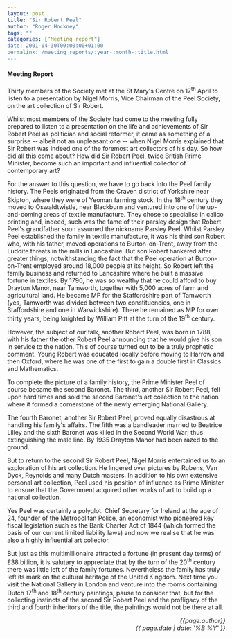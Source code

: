 ```yaml
---
layout: post
title: "Sir Robert Peel"
author: "Roger Hockney"
tags: ""
categories: [“Meeting report"]
date: 2001-04-30T00:00:00+01:00
permalink: /meeting_reports/:year-:month-:title.html
---
```

#### Meeting Report ####

Thirty members of the Society met at the St Mary's Centre on 17<sup>th</sup> April to listen to a presentation by Nigel Morris, Vice Chairman of the Peel Society, on the art collection of Sir Robert. 

Whilst most members of the Society had come to the meeting fully prepared to listen to a presentation on the life and achievements of Sir Robert Peel as politician and social reformer, it came as something of a surprise -- albeit not an unpleasant one -- when Nigel Morris explained that Sir Robert was indeed one of the foremost art collectors of his day. So how did all this come about? How did Sir Robert Peel, twice British Prime Minister, become such an important and influential collector of contemporary art? 

For the answer to this question, we have to go back into the Peel family history. The Peels originated from the Craven district of Yorkshire near Skipton, where they were of Yeoman farming stock. In the 18<sup>th</sup> century they moved to Oswaldtwistle, near Blackburn and ventured into one of the up-and-coming areas of textile manufacture. They chose to specialise in calico printing and, indeed, such was the fame of their parsley design that Robert Peel's grandfather soon assumed the nickname Parsley Peel. Whilst Parsley Peel established the family in textile manufacture, it was his third son Robert who, with his father, moved operations to Burton-on-Trent, away from the Luddite threats in the mills in Lancashire. But son Robert hankered after greater things, notwithstanding the fact that the Peel operation at Burton-on-Trent employed around 18,000 people at its height. So Robert left the family business and returned to Lancashire where he built a massive fortune in textiles. By 1790, he was so wealthy that he could afford to buy Drayton Manor, near Tamworth, together with 5,000 acres of farm and agricultural land. He became MP for the Staffordshire part of Tamworth (yes, Tamworth was divided between two constituencies, one in Staffordshire and one in Warwickshire). There he remained as MP for over thirty years, being knighted by William Pitt at the turn of the 19<sup>th</sup> century. 

However, the subject of our talk, another Robert Peel, was born in 1788, with his father the other Robert Peel announcing that he would give his son in service to the nation. This of course turned out to be a truly prophetic comment. Young Robert was educated locally before moving to Harrow and then Oxford, where he was one of the first to gain a double first in Classics and Mathematics. 

To complete the picture of a family history, the Prime Minister Peel of course became the second Baronet. The third, another Sir Robert Peel, fell upon hard times and sold the second Baronet's art collection to the nation where it formed a cornerstone of the newly emerging National Gallery. 

The fourth Baronet, another Sir Robert Peel, proved equally disastrous at handling his family's affairs. The fifth was a bandleader married to Beatrice Lilley and the sixth Baronet was killed in the Second World War; thus extinguishing the male line. By 1935 Drayton Manor had been razed to the ground. 

But to return to the second Sir Robert Peel, Nigel Morris entertained us to an exploration of his art collection. He lingered over pictures by Rubens, Van Dyck, Reynolds and many Dutch masters. In addition to his own extensive personal art collection, Peel used his position of influence as Prime Minister to ensure that the Government acquired other works of art to build up a national collection. 

Yes Peel was certainly a polyglot. Chief Secretary for Ireland at the age of 24, founder of the Metropolitan Police, an economist who pioneered key fiscal legislation such as the Bank Charter Act of 1844 (which formed the basis of our current limited liability laws) and now we realise that he was also a highly influential art collector. 

But just as this multimillionaire attracted a fortune (in present day terms) of £38 billion, it is salutary to appreciate that by the turn of the 20<sup>th</sup> century there was little left of the family fortunes. Nevertheless the family has truly left its mark on the cultural heritage of the United Kingdom. Next time you visit the National Gallery in London and venture into the rooms containing Dutch 17<sup>th</sup> and 18<sup>th</sup> century paintings, pause to consider that, but for the collecting instincts of the second Sir Robert Peel and the profligacy of the third and fourth inheritors of the title, the paintings would not be there at all.

<p align="right"><i> {{page.author}} <br> {{ page.date | date: '%B %Y' }} </i></p>
